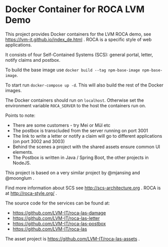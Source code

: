 # Docker Container for ROCA LVM Demo

This project provides Docker containers for the LVM ROCA demo, see
https://lvm-it.github.io/index_de.html . ROCA is a specific style of
web applications.

It consists of four Self-Contained Systems (SCS): general portal,
letter, notify claims and postbox.

To build the base image use `docker build --tag npm-base-image
npm-base-image`. 

To start run `docker-compose up -d`. This will also build the rest of
the Docker images.

The Docker containers should run on `localhost`. Otherwise set the
environment variable `ROCA_SERVER` to the host the containers run on.

Points to note:

* There are some customers - try Mei or Mül etc
* The postbox is transcluded from the server running on port 3001
* The link to write a letter or notify a claim will go to different
  applications (on port 3002 and 3003)
* Behind the scenes a project with the shared assets ensure common UI
elements.
* The Postbox is written in Java / Spring Boot, the other projects in NodeJS.

This project is based on a very similar project by @mjansing and
@moonglum .

Find more information about SCS see http://scs-architecture.org . ROCA
is at http://roca-style.org/ .

The source code for the services can be found at:

* https://github.com/LVM-IT/roca-las-damage
* https://github.com/LVM-IT/roca-las-letter
* https://github.com/LVM-IT/roca-las-postbox
* https://github.com/LVM-IT/roca-las

The asset project is https://github.com/LVM-IT/roca-las-assets .



